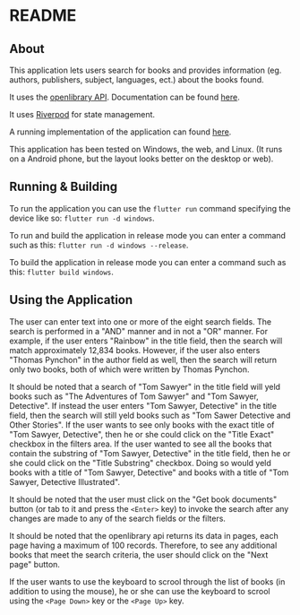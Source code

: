 # README

## About

This application lets users search for books and provides information (eg. authors, publishers, subject, languages, ect.) about the books found.

It uses the [openlibrary API](https://openlibrary.org/). Documentation can be found [here](https://openlibrary.org/developers/api).

It uses [Riverpod](https://riverpod.dev/) for state management.

A running implementation of the application can found [here](https://danielgenecasey.net/open-library-api/).

This application has been tested on Windows, the web, and Linux.  (It runs on a Android phone, but the layout looks better on the desktop or web).

## Running & Building

To run the application you can use the `flutter run` command specifying the device like so: `flutter run -d windows`.

To run and build the application in release mode you can enter a command such as this: `flutter run -d windows --release`.

To build the application in release mode you can enter a command such as this: `flutter build windows`.

## Using the Application

The user can enter text into one or more of the eight search fields.  The search is performed in a "AND" manner and in not a "OR" manner.  For example, if the user enters "Rainbow" in the title field, then the search will match approximately 12,834 books. However, if the user also enters "Thomas Pynchon" in the author field as well, then the search will return only two books, both of which were written by Thomas Pynchon.

It should be noted that a search of "Tom Sawyer" in the title field will yeld books such as "The Adventures of Tom Sawyer" and "Tom Sawyer, Detective". If instead the user enters "Tom Sawyer, Detective" in the title field, then the search will still yeld books such as "Tom Sawer Detective and Other Stories".  If the user wants to see only books with the exact title of "Tom Sawyer, Detective", then he or she could click on the "Title Exact" checkbox in the filters area. If the user wanted to see all the books that contain the substring of "Tom Sawyer, Detective" in the title field, then he or she could click on the "Title Substring" checkbox. Doing so would yeld books with a title of "Tom Sawyer, Detective" and books with a title of "Tom Sawyer, Detective Illustrated".

It should be noted that the user must click on the "Get book documents" button (or tab to it and press the `<Enter>` key) to invoke the search after any changes are made to any of the search fields or the filters.

It should be noted that the openlibrary api returns its data in pages, each page having a maximum of 100 records. Therefore, to see any additional books that meet the search criteria, the user should click on the "Next page" button.

If the user wants to use the keyboard to scrool through the list of books (in addition to using the mouse), he or she can use the keyboard to scrool using the `<Page Down>` key or the `<Page Up>` key.


